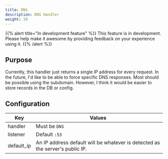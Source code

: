 ```yaml
---
title: DNS
description: DNS Handler
weight: 10
---
```


{{% alert title="In development feature" %}}
This feature is in development. Please help make it awesome by providing feedback on your experience using it.
{{% /alert %}}

## Purpose

Currently, this handler just returns a single IP address for every request. In the future, I'd like to be able to force specific DNS responses. Most should be possible using the subdomain. However, I think it would be easier to store records in the DB or config.

## Configuration

| Key        | Values                                                                        |
|------------|-------------------------------------------------------------------------------|
| handler    | Must be `DNS`                                                                 |
| listener   | Default `:53`                                                                 |
| default_ip | An IP address default will be whatever is detected as the server's public IP. |

